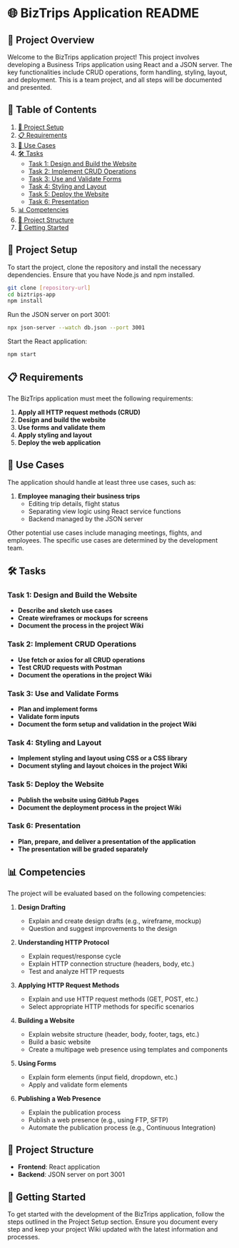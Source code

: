 # 🌐 BizTrips Application README

## 📝 Project Overview

Welcome to the BizTrips application project! This project involves developing a Business Trips application using React and a JSON server. The key functionalities include CRUD operations, form handling, styling, layout, and deployment. This is a team project, and all steps will be documented and presented.

## 📑 Table of Contents

1. [🔧 Project Setup](#-project-setup)
2. [📋 Requirements](#-requirements)
3. [📂 Use Cases](#-use-cases)
4. [🛠️ Tasks](#-tasks)
   - [Task 1: Design and Build the Website](#task-1-design-and-build-the-website)
   - [Task 2: Implement CRUD Operations](#task-2-implement-crud-operations)
   - [Task 3: Use and Validate Forms](#task-3-use-and-validate-forms)
   - [Task 4: Styling and Layout](#task-4-styling-and-layout)
   - [Task 5: Deploy the Website](#task-5-deploy-the-website)
   - [Task 6: Presentation](#task-6-presentation)
5. [📊 Competencies](#-competencies)
6. [📁 Project Structure](#-project-structure)
7. [🚀 Getting Started](#-getting-started)

## 🔧 Project Setup

To start the project, clone the repository and install the necessary dependencies. Ensure that you have Node.js and npm installed.

```bash
git clone [repository-url]
cd biztrips-app
npm install
```

Run the JSON server on port 3001:

```bash
npx json-server --watch db.json --port 3001
```

Start the React application:

```bash
npm start
```

## 📋 Requirements

The BizTrips application must meet the following requirements:

1. **Apply all HTTP request methods (CRUD)**
2. **Design and build the website**
3. **Use forms and validate them**
4. **Apply styling and layout**
5. **Deploy the web application**

## 📂 Use Cases

The application should handle at least three use cases, such as:

1. **Employee managing their business trips**
   - Editing trip details, flight status
   - Separating view logic using React service functions
   - Backend managed by the JSON server

Other potential use cases include managing meetings, flights, and employees. The specific use cases are determined by the development team.

## 🛠️ Tasks

### Task 1: Design and Build the Website

- **Describe and sketch use cases**
- **Create wireframes or mockups for screens**
- **Document the process in the project Wiki**

### Task 2: Implement CRUD Operations

- **Use fetch or axios for all CRUD operations**
- **Test CRUD requests with Postman**
- **Document the operations in the project Wiki**

### Task 3: Use and Validate Forms

- **Plan and implement forms**
- **Validate form inputs**
- **Document the form setup and validation in the project Wiki**

### Task 4: Styling and Layout

- **Implement styling and layout using CSS or a CSS library**
- **Document styling and layout choices in the project Wiki**

### Task 5: Deploy the Website

- **Publish the website using GitHub Pages**
- **Document the deployment process in the project Wiki**

### Task 6: Presentation

- **Plan, prepare, and deliver a presentation of the application**
- **The presentation will be graded separately**

## 📊 Competencies

The project will be evaluated based on the following competencies:

1. **Design Drafting**
   - Explain and create design drafts (e.g., wireframe, mockup)
   - Question and suggest improvements to the design

2. **Understanding HTTP Protocol**
   - Explain request/response cycle
   - Explain HTTP connection structure (headers, body, etc.)
   - Test and analyze HTTP requests

3. **Applying HTTP Request Methods**
   - Explain and use HTTP request methods (GET, POST, etc.)
   - Select appropriate HTTP methods for specific scenarios

4. **Building a Website**
   - Explain website structure (header, body, footer, tags, etc.)
   - Build a basic website
   - Create a multipage web presence using templates and components

5. **Using Forms**
   - Explain form elements (input field, dropdown, etc.)
   - Apply and validate form elements

6. **Publishing a Web Presence**
   - Explain the publication process
   - Publish a web presence (e.g., using FTP, SFTP)
   - Automate the publication process (e.g., Continuous Integration)

## 📁 Project Structure

- **Frontend**: React application
- **Backend**: JSON server on port 3001

## 🚀 Getting Started

To get started with the development of the BizTrips application, follow the steps outlined in the Project Setup section. Ensure you document every step and keep your project Wiki updated with the latest information and processes.
